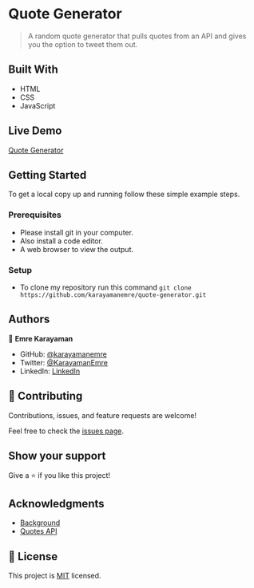 # Quote Generator

> A random quote generator that pulls quotes from an API and gives you the option to tweet them out.

## Built With

- HTML
- CSS
- JavaScript

## Live Demo

[Quote Generator](https://karayamanemre.github.io/quote-generator)

## Getting Started

To get a local copy up and running follow these simple example steps.

### Prerequisites

   - Please install git in your computer.
   - Also install a code editor.
   - A web browser to view the output.

### Setup

   - To clone my repository run this command `git clone https://github.com/karayamanemre/quote-generator.git` 

## Authors

👤 **Emre Karayaman**

- GitHub: [@karayamanemre](https://github.com/karayamanemre)
- Twitter: [@KarayamanEmre](https://twitter.com/KarayamanEmre)
- LinkedIn: [LinkedIn](https://www.linkedin.com/in/emre-karayaman-a7b45b243/)

## 🤝 Contributing

Contributions, issues, and feature requests are welcome!

Feel free to check the [issues page](../../issues/).

## Show your support

Give a ⭐️ if you like this project!

## Acknowledgments

- [Background](https://app.haikei.app/)
- [Quotes API](https://jacintodesign.github.io/quotes-api/)

## 📝 License

This project is [MIT](./LICENSE.md) licensed.
 
